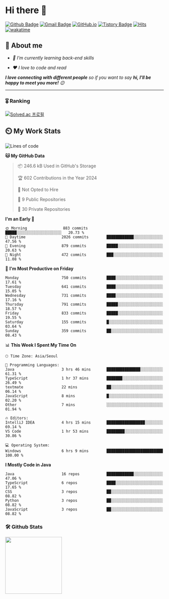 # Hi there 👋
[![Github Badge](https://img.shields.io/badge/-uiw6unoh-grey?style=flat&logo=github&logoColor=white&link=https://github.com/uiw6unoh/)](https://www.github.com/uiw6unoh/) 
[![Gmail Badge](https://img.shields.io/badge/-uiw6unoh@naver.com-c14438?style=flat&logo=Gmail&logoColor=white&link=mailto:uiw6unoh@naver.com)](mailto:uiw6unoh@naver.com) 
[![GitHub.io](https://img.shields.io/badge/GitHub.io-orange?style=flat&logoColor=white)](https://uiw6unoh.github.io/)
[![Tistory Badge](https://img.shields.io/badge/Tech%20Blog-yellow?style=flat&logoColor=white)](https://www.uiw6unoh.com/)
[![Hits](https://hits.seeyoufarm.com/api/count/incr/badge.svg?url=https%3A%2F%2Fgithub.com%2Fuiw6unoh&count_bg=%2379C83D&title_bg=%23555555&icon=&icon_color=%23E7E7E7&title=hits&edge_flat=false)](https://hits.seeyoufarm.com)
[![wakatime](https://wakatime.com/badge/user/54252e40-b19e-45e1-9ec9-fb1c5a26c628.svg)](https://wakatime.com/@54252e40-b19e-45e1-9ec9-fb1c5a26c628)
<!-- [![Portfolio Badge](https://img.shields.io/badge/portfolio-web-blue?style=flat&link=https://github.com/uiw6unoh/)](https://github.com/uiw6unoh/)  -->

## 💬 About me
<em>
 
- 🌱 I’m currently learning back-end skills
 
- ❤️ I love to code and read
</em>

<em><b>I love connecting with different people</b> so if you want to say <b>hi, I'll be happy to meet you more!</b> 😊</em>

---
### 🎖️ Ranking
[![Solved.ac 프로필](http://mazassumnida.wtf/api/v2/generate_badge?boj=uiw6unoh)](https://www.acmicpc.net/user/uiw6unoh)

## ⏲️ My Work Stats
<!--[![uiw6unoh's wakatime stats](https://github-readme-stats.vercel.app/api/wakatime?username=uiw6unoh)]-->

<!--START_SECTION:waka-->
![Lines of code](https://img.shields.io/badge/From%20Hello%20World%20I%27ve%20Written-3.0%20million%20lines%20of%20code-blue)

**🐱 My GitHub Data** 

> 📦 246.6 kB Used in GitHub's Storage 
 > 
> 🏆 602 Contributions in the Year 2024
 > 
> 🚫 Not Opted to Hire
 > 
> 📜 9 Public Repositories 
 > 
> 🔑 30 Private Repositories 
 > 
**I'm an Early 🐤** 

```text
🌞 Morning                883 commits         █████░░░░░░░░░░░░░░░░░░░░   20.73 % 
🌆 Daytime                2026 commits        ████████████░░░░░░░░░░░░░   47.56 % 
🌃 Evening                879 commits         █████░░░░░░░░░░░░░░░░░░░░   20.63 % 
🌙 Night                  472 commits         ███░░░░░░░░░░░░░░░░░░░░░░   11.08 % 
```
📅 **I'm Most Productive on Friday** 

```text
Monday                   750 commits         ████░░░░░░░░░░░░░░░░░░░░░   17.61 % 
Tuesday                  641 commits         ████░░░░░░░░░░░░░░░░░░░░░   15.05 % 
Wednesday                731 commits         ████░░░░░░░░░░░░░░░░░░░░░   17.16 % 
Thursday                 791 commits         █████░░░░░░░░░░░░░░░░░░░░   18.57 % 
Friday                   833 commits         █████░░░░░░░░░░░░░░░░░░░░   19.55 % 
Saturday                 155 commits         █░░░░░░░░░░░░░░░░░░░░░░░░   03.64 % 
Sunday                   359 commits         ██░░░░░░░░░░░░░░░░░░░░░░░   08.43 % 
```


📊 **This Week I Spent My Time On** 

```text
🕑︎ Time Zone: Asia/Seoul

💬 Programming Languages: 
Java                     3 hrs 46 mins       ███████████████░░░░░░░░░░   61.31 % 
TypeScript               1 hr 37 mins        ███████░░░░░░░░░░░░░░░░░░   26.49 % 
textmate                 22 mins             ██░░░░░░░░░░░░░░░░░░░░░░░   06.14 % 
JavaScript               8 mins              █░░░░░░░░░░░░░░░░░░░░░░░░   02.20 % 
Other                    7 mins              ░░░░░░░░░░░░░░░░░░░░░░░░░   01.94 % 

🔥 Editors: 
IntelliJ IDEA            4 hrs 15 mins       █████████████████░░░░░░░░   69.14 % 
VS Code                  1 hr 53 mins        ████████░░░░░░░░░░░░░░░░░   30.86 % 

💻 Operating System: 
Windows                  6 hrs 9 mins        █████████████████████████   100.00 % 
```

**I Mostly Code in Java** 

```text
Java                     16 repos            ████████████░░░░░░░░░░░░░   47.06 % 
TypeScript               6 repos             ████░░░░░░░░░░░░░░░░░░░░░   17.65 % 
CSS                      3 repos             ██░░░░░░░░░░░░░░░░░░░░░░░   08.82 % 
Python                   3 repos             ██░░░░░░░░░░░░░░░░░░░░░░░   08.82 % 
JavaScript               3 repos             ██░░░░░░░░░░░░░░░░░░░░░░░   08.82 % 
```




<!--END_SECTION:waka-->

### 🛠️ Github Stats <br/>
<p>
  <img height="180em" src="https://github-readme-stats-git-masterrstaa-rickstaa.vercel.app/api?username=uiw6unoh&show_icons=true&include_all_commits=true">
 <!--
  <img height="180em" src="https://github-readme-stats-git-masterrstaa-rickstaa.vercel.app/api/top-langs/?username=uiw6unoh&layout=compact">
 -->
</p>

